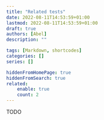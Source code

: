 ```yaml
---
title: "Related tests"
date: 2022-08-11T14:53:59+01:00
lastmod: 2022-08-11T14:53:59+01:00
draft: true
authors: [Abel]
description: ""

tags: [Markdown, shortcodes]
categories: []
series: []

hiddenFromHomePage: true
hiddenFromSearch: true
related:
    enable: true
    count: 2
---
```


<!--more-->

TODO
